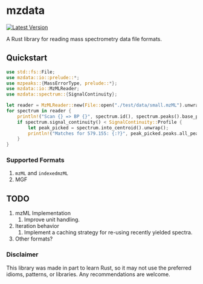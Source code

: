 # mzdata
[![Latest Version](https://img.shields.io/crates/v/mzdata.svg)](https://crates.io/crates/mzdata)

A Rust library for reading mass spectrometry data file formats.

## Quickstart
```rust
use std::fs::File;
use mzdata::io::prelude::*;
use mzpeaks::{MassErrorType, prelude::*};
use mzdata::io::MzMLReader;
use mzdata::spectrum::{SignalContinuity};

let reader = MzMLReader::new(File::open("./test/data/small.mzML").unwrap());
for spectrum in reader {
    println!("Scan {} => BP {}", spectrum.id(), spectrum.peaks().base_peak().mz);
    if spectrum.signal_continuity() < SignalContinuity::Profile {
        let peak_picked = spectrum.into_centroid().unwrap();
        println!("Matches for 579.155: {:?}", peak_picked.peaks.all_peaks_for(579.155, 0.02, MassErrorType::Absolute));
    }
}
```

### Supported Formats
1. `mzML` and `indexedmzML`
2. MGF

## TODO
 1. mzML Implementation
    1. Improve unit handling.
 2. Iteration behavior
    1. Implement a caching strategy for re-using recently yielded spectra.
 3. Other formats?

### Disclaimer
This library was made in part to learn Rust, so it may not use the preferred idioms,
patterns, or libraries. Any recommendations are welcome.